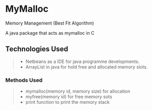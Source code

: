 # MyMalloc
Memory Management (Best Fit Algorithm)

A java package that acts as mymalloc in C

## Technologies Used

> - Netbeans as a IDE for java programme developments.
> - ArrayList in java for hold free and allocated memory slots.

### Methods Used

> - mymalloc(memory id, memory size) for allocation
> - myfree(memory id) for free memory sots
> - print function to print the memory stack
